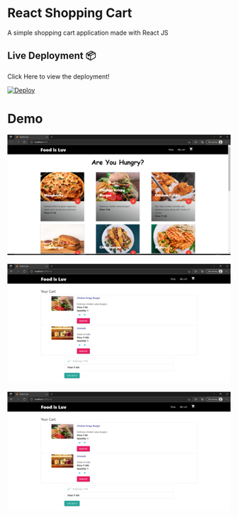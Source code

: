 # React Shopping Cart

A simple shopping cart application made with React JS

## Live Deployment 📦 

 Click Here to view the deployment!
 
 [![Deploy](https://img.icons8.com/color/48/000000/launched-rocket--v2.png)](#)
 
<h1>Demo</h1>
<p align="center">
  <img src="1.png" alt="1" /><br/><br/>
  <img src="2.png" alt="2" /><br/><br/>
  <img src="2.png" alt="3" /><br/><br/>
</p>
